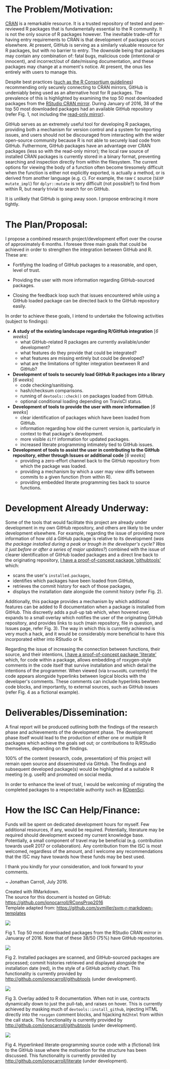 The Problem/Motivation:
=======================

[CRAN](https://cran.r-project.org/) is a remarkable resource. It is a
trusted repository of tested and peer-reviewed R packages that is
fundamentally essential to the R community. It is not the only source of
R packages however. The inevitable trade-off for having entry
requirements to CRAN is that development of packages occurs elsewhere.
At present, GitHub is serving as a similarly valuable resource for R
packages, but with no barrier to entry. The downside being that packages
may contain any combination of: fatal bugs, malicious code (intentional
or innocent), and incorrect/out of date/missing documentation, and these
packages may change at a moment's notice. At present, the onus lies
entirely with users to manage this.

Despite best practices ([such as the R Consortium
guidelines](https://www.r-consortium.org/news/blogs/2015/08/best-practices-using-r-securely))
recommending only securely connecting to CRAN mirrors, GitHub is
undeniably being used as an alternative host for R packages. The
prevalence of this is highlighted by examining the top 50 most
downloaded packages from the [RStudio CRAN
mirror](http://cran.rstudio.com/). During January of 2016, 38 of the top
50 most downloaded packages had an available GitHub repository (refer
Fig. 1, not including the [read-only mirror](https://github.com/cran)).

GitHub serves as an extremely useful tool for developing R packages,
providing both a mechanism for version control and a system for
reporting issues, and users should not be discouraged from interacting
with the wider open-source community because R is not able to securely
load code from GitHub. Futhermore, GitHub packages have an advantage
over CRAN packages (less so with the read-only mirror); the local raw
source of installed CRAN packages is currently stored in a binary
format, preventing searching and inspection directly from within the
filesystem. The current options for viewing the body of a function often
become tiresomely difficult when the function is either not explicitly
exported, is actually a method, or is derived from another language
(e.g. `C`). For example, the raw `C` source (`SEXP mutate_impl`) for
`dplyr::mutate` is very difficult (not possible?) to find from within R,
but nearly trivial to search for on GitHub.

It is unlikely that GitHub is going away soon. I propose embracing it
more tightly.

The Plan/Proposal:
==================

I propose a combined research project/development effort over the course
of approximately 6 months. I foresee three main goals that could be
achieved in order to strengthen the integration between GitHub and R.
These are:

-   Fortifying the loading of GitHub packages to a reasonable, and open,
    level of trust.

-   Providing the user with more information regarding GitHub-sourced
    packages.

-   Closing the feedback loop such that issues encountered while using a
    GitHub loaded package can be directed back to the GitHub repository
    easily.

In order to achieve these goals, I intend to undertake the following
activities (subject to findings):

-   **A study of the existing landscape regarding R/GitHub integration**
    [*6 weeks*]
    -   what GitHub-related R packages are currently available/under
        development?
    -   what features do they provide that could be integrated?
    -   what features are missing entirely but could be developed?
    -   what are the limitations of tighter integration bewtween R and
        GitHub?
-   **Development of tools to securely load GitHub R packages into a
    library** [*6 weeks*]
    -   code checking/sanitising.
    -   hash/checksum comparisons.
    -   running of `devtools::check()` on packages loaded from GitHub.
    -   optional conditional loading depending on TravisCI status.
-   **Development of tools to provide the user with more information**
    [*6 weeks*]
    -   clear identification of packages which have been loaded from
        GitHub.
    -   information regarding how old the current version is,
        particularly in context to that package's development.
    -   more visible `diff` information for updated packages.
    -   increased literate programming intimately tied to GitHub issues.
-   **Development of tools to assist the user in contributing to the
    GitHub repository, either through Issues or additional code** [*6
    weeks*]
    -   providing a zero-effort channel back to the GitHub repository
        from which the package was loaded.
    -   providing a mechanism by which a user may view diffs between
        commits to a given function (from within R).
    -   providing embedded literate programming ties back to source
        functions.

Development Already Underway:
=============================

Some of the tools that would facilitate this project are already under
development in my own GitHub repository, and others are likely to be
under development elsewhere. For example, regarding the issue of
providing more information of how old a GitHub package is relative to
its development (*was the package installed during a peak or trough in
the developer's cycle? Was it just before or after a series of major
updates?*) combined with the issue of clearer identification of GitHub
loaded packages and a direct line back to the originating repository, [I
have a proof-of-concept package
'githubtools'](http://github.com/jonocarroll/githubtools) which:

-   scans the user's `installed.packages`,
-   identifies which packages have been loaded from GitHub,
-   retrieves the commit history for each of those packages,
-   displays the installation date alongside the commit history (refer
    Fig. 2).

Additionally, this package provides a mechanism by which additional
features can be added to R documentation when a package is installed
from GitHub. This discreetly adds a pull-up tab which, when hovered
over, expands to a small overlay which notifies the user of the
originating GitHub repository, and provides links to such (main
repository, file in question, and Issues page, refer Fig. 3). The way in
which this is currently achieved is very much a hack, and it would be
considerably more beneficial to have this incorporated either into
RStudio or R.

Regarding the issue of increasing the connection between functions,
their source, and their intentions, [I have a proof-of-concept package
'literate'](http://github.com/jonocarroll/literate) which, for code
within a package, allows embedding of roxygen-style comments in the code
itself that survive installation and which detail the intentions of the
programmer. When viewed (via `browseURL` currently) the code appears
alongside hyperlinks between logical blocks with the developer's
comments. These comments can include hyperlinks bewteen code blocks, and
importantly, to external sources, such as GitHub issues (refer Fig. 4 as
a fictional example).

Deliverables/Dissemination:
===========================

A final report will be produced outlining both the findings of the
research phase and achievements of the development phase. The
development phase itself would lead to the production of either one or
multiple R packages which achieve the goals set out; or contributions to
R/RStudio themselves, depending on the findings.

100% of the content (research, code, presentation) of this project will
remain open source and disseminated via GitHub. The findings and
subsequent developed package(s) would be highlighted at a suitable R
meeting (e.g. useR) and promoted on social media.

In order to enhance the level of trust, I would be welcoming of
migrating the completed packages to a respectable authority such as
[ROpenSci](https://github.com/ropensci).

How the ISC Can Help/Finance:
=============================

Funds will be spent on dedicated development hours for myself. Few
additional resources, if any, would be required. Potentially, literature
may be required should development exceed my current knowledge base.
Potentially, a small component of travel may be beneficial (e.g.
contribution towards useR 2017 or collaboration). Any contribution from
the ISC is most welcomed, regardless of the amount, and I welcome any
recommendations that the ISC may have towards how these funds may be
best used.

I thank you kindly for your consideration, and look forward to your
comments.

~ Jonathan Carroll, July 2016.

Created with RMarkdown.  
The source for this document is hosted on GitHub:
[<https://github.com/jonocarroll/RConsProp2016>](https://github.com/jonocarroll/RConsProp2016)  
Template adapted from:
[<https://github.com/svmiller/svm-r-markdown-templates>](https://github.com/svmiller/svm-r-markdown-templates)

![](README_files/figure-markdown_strict/unnamed-chunk-1-1.png)

Fig 1. Top 50 most downloaded packages from the RStudio CRAN mirror in
Januaray of 2016. Note that of these 38/50 (75%) have GitHub
repositories.

![](images/scan.png)

Fig 2. Installed packages are scanned, and GitHub-sourced packages are
processed; commit histories retrieved and displayed alongside the
installation date (red), in the style of a GitHub activity chart. This
functionality is currently provided by
[<http://github.com/jonocarroll/githubtools>](http://github.com/jonocarroll/githubtools)
(under development).

![](images/overlay.png)

Fig 3. Overlay added to R documentation. When not in use, contracts
dynamically down to just the pull-tab, and raises on hover. This is
currently achieved by masking much of `devtools::install_github`,
injecting HTML directly into the `roxygen` comment blocks, and hijacking
`Rd2html` from within the call stack. This functionality is currently
provided by
[<http://github.com/jonocarroll/githubtools>](http://github.com/jonocarroll/githubtools)
(under development).

![](images/literate.png)

Fig 4. Hyperlinked literate-programming source code with a (fictional)
link to the GitHub issue where the motivation for the structure has been
discussed. This functionality is currently provided by
[<http://github.com/jonocarroll/literate>](http://github.com/jonocarroll/literate)
(under development).
